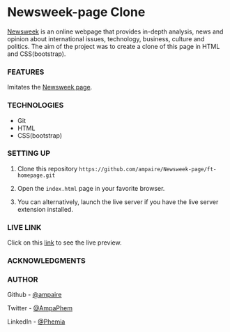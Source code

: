 ﻿# Newsweek-page Clone

[Newsweek](https://www.newsweek.com/) is an online webpage that provides in-depth analysis, news and opinion about international issues, technology, business, culture and politics.
The aim of the project was to create a clone of this page in HTML and CSS(bootstrap). 

### FEATURES
Imitates the [Newsweek page](https://www.newsweek.com/).


### TECHNOLOGIES
- Git
- HTML
- CSS(bootstrap)


### SETTING UP
1. Clone this repository
    ``https://github.com/ampaire/Newsweek-page/ft-homepage.git``

2. Open the ``index.html`` page in your favorite browser.

3. You can alternatively, launch the live server if you have the live server extension installed.

### LIVE LINK
Click on this [link](https://raw.githack.com/ampaire/Newsweek-page/ft-homepage/index.html)  to see the live preview.

### ACKNOWLEDGMENTS
### AUTHOR
Github - [@ampaire](https://github.com/ampaire)

Twitter - [@AmpaPhem](https://twitter.com/AmpaPhem)

LinkedIn - [@Phemia](https://www.linkedin.com/in/phemia)
